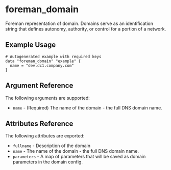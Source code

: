 
# foreman_domain


Foreman representation of domain. Domains serve as an identification string that defines autonomy, authority, or control for a portion of a network.


## Example Usage

```
# Autogenerated example with required keys
data "foreman_domain" "example" {
  name = "dev.dc1.company.com"
}
```


## Argument Reference

The following arguments are supported:

- `name` - (Required) The name of the domain - the full DNS domain name.


## Attributes Reference

The following attributes are exported:

- `fullname` - Description of the domain
- `name` - The name of the domain - the full DNS domain name.
- `parameters` - A map of parameters that will be saved as domain parameters in the domain config.

